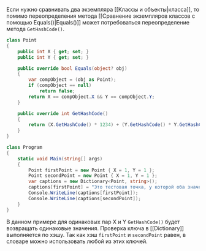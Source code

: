 
Если нужно сравнивать два экземпляра [[Классы и объекты|класса]], то помимо переопределения метода [[Сравнение экземпляров классов с помощью Equals()|Equals()]] может потребоваться переопределение метода `GetHashCode()`.

```cs
class Point
{
    public int X { get; set; }
    public int Y { get; set; }

    public override bool Equals(object? obj)
    {
        var compObject = (obj as Point);
        if (compObject == null)
            return false;
        return X == compObject.X && Y == compObject.Y;
    }

    public override int GetHashCode()
    {
        return (X.GetHashCode() * 1234) + (Y.GetHashCode() * Y.GetHashCode());
    }
}

class Program
{
    static void Main(string[] args)
    {
        Point firstPoint = new Point { X = 1, Y = 1 };
        Point secondPoint = new Point { X = 1, Y = 1 };
        var captions = new Dictionary<Point, string>();
        captions[firstPoint] = "Это тестовая точка, у которой оба значения - один";
        Console.WriteLine(captions[firstPoint]);
        Console.WriteLine(captions[secondPoint]);
    }
}
```
В данном примере для одинаковых пар X и Y `GetHashCode()` будет возвращать одинаковые значения.
Проверка ключа в [[Dictionary]] выполняется по хэшу. Так как хэш `firstPoint` и `secondPoint` равен, в словаре можно использовать любой из этих ключей.